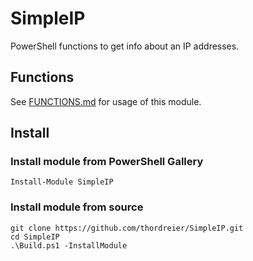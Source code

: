 ﻿# SimpleIP

PowerShell functions to get info about an IP addresses.

## Functions

See [FUNCTIONS.md](FUNCTIONS.md) for usage of this module.

## Install

### Install module from PowerShell Gallery

```
Install-Module SimpleIP
```

### Install module from source

```
git clone https://github.com/thordreier/SimpleIP.git
cd SimpleIP
.\Build.ps1 -InstallModule
```

